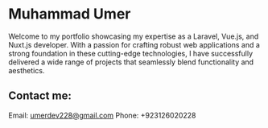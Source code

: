# Muhammad Umer
Welcome to my portfolio showcasing my expertise as a Laravel, Vue.js, and Nuxt.js developer. With a passion for crafting robust web applications and a strong foundation in these cutting-edge technologies, I have successfully delivered a wide range of projects that seamlessly blend functionality and aesthetics.
## Contact me:
Email: umerdev228@gmail.com
Phone: +923126020228
